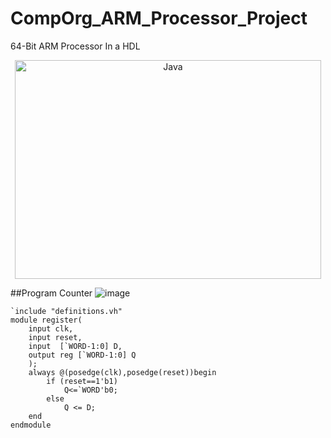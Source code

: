 # CompOrg_ARM_Processor_Project
64-Bit ARM Processor In a HDL

<div style="text-align: center;">
  <img align="middle" alt="Java" width="490px" height="350px" " src="https://github.com/user-attachments/assets/865e264c-a4e5-4c0f-a108-eae295db90f5"/>
</div>

##Program Counter
![image](https://github.com/user-attachments/assets/bc6bf630-7eac-4792-8bf4-c31800dd5e59)
   
    `include "definitions.vh"
    module register(
        input clk,
        input reset,
        input  [`WORD-1:0] D,
        output reg [`WORD-1:0] Q
        );
        always @(posedge(clk),posedge(reset))begin
            if (reset==1'b1)
                Q<=`WORD'b0;
            else
                Q <= D;
        end
    endmodule



